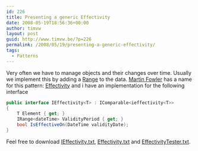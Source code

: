 ```yaml
---
id: 226
title: Presenting a generic Effectivity
date: 2008-05-19T18:56:36+00:00
author: timvw
layout: post
guid: http://www.timvw.be/?p=226
permalink: /2008/05/19/presenting-a-generic-effectivity/
tags:
  - Patterns
---
```

Very often we have to manage objects and their changes over time. Usually we implement this by adding a [Range<DateTime>](http://www.timvw.be/presenting-a-generic-range/) to the data. [Martin Fowler](http://martinfowler.com/) has a name for this pattern: [Effectivity](http://martinfowler.com/ap2/effectivity.html) and i have an implementation for the following interface

```csharp
public interface IEffectivity<T> : IComparable<ieffectivity<T>>
{
	T Element { get; }
	IRange<dateTime> ValidityPeriod { get; }
	bool IsEffectiveOn(DateTime validityDate);
}
```

Feel free to download [IEffectivity.txt](http://www.timvw.be/wp-content/code/csharp/IEffectivity.txt), [Effectivity.txt](http://www.timvw.be/wp-content/code/csharp/Effectivity.txt) and [EffectivityTester.txt](http://www.timvw.be/wp-content/code/csharp/EffectivityTester.txt).

